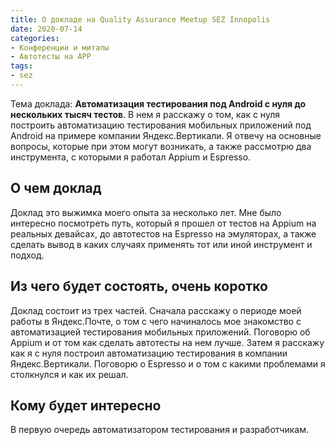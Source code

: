 ```yaml
---
title: О докладе на Quality Assurance Meetup SEZ Innopolis
date: 2020-07-14
categories: 
- Конференции и митапы
- Автотесты на APP
tags:
- sez
---
```

Тема доклада: **Автоматизация тестирования под Android с нуля до нескольких тысяч тестов**.
В нем я расскажу о том, как с нуля построить автоматизацию тестирования мобильных приложений под Android на примере компании Яндекс.Вертикали. 
Я отвечу на основные вопросы, которые при этом могут возникать, а также рассмотрю два инструмента, с которыми я работал Appium и Espresso.


## О чем доклад
Доклад это выжимка моего опыта за несколько лет. 
Мне было интересно посмотреть путь, который я прошел от тестов на Appium на реальных девайсах, до автотестов на Espresso на эмуляторах, а также сделать вывод в каких случаях применять тот или иной инструмент и подход.

## Из чего будет состоять, очень коротко
Доклад состоит из трех частей. Сначала расскажу о периоде моей работы в Яндекс.Почте, о том с чего начиналось мое знакомство с автоматизацией тестирования мобильных приложений. 
Поговорю об Appium и от том как сделать автотесты на нем лучше. Затем я расскажу как я с нуля построил автоматизацию тестирования в компании Яндекс.Вертикали. 
Поговорю о Espresso и о том с какими проблемами я столкнулся и как их решал.

## Кому будет интересно 
В первую очередь автоматизатором тестирования и разработчикам.